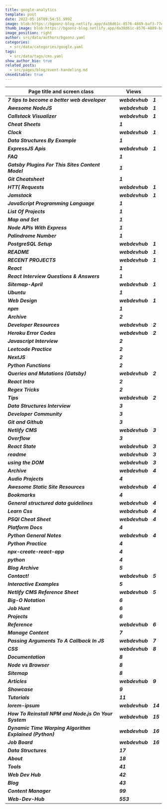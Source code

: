 ```yaml
---
title: google-analytics
template: post
date: 2022-05-16T09:54:51.999Z
image: blob:https://bgoonz-blog.netlify.app/da38d61c-8576-4889-baf3-77ef84cc720e
thumb_image: blob:https://bgoonz-blog.netlify.app/da38d61c-8576-4889-baf3-77ef84cc720e
image_position: right
author: src/data/authors/bgoonz.yaml
categories:
  - src/data/categories/google.yaml
tags:
  - src/data/tags/cms.yaml
show_author_bio: true
related_posts:
  - src/pages/blog/event-handeling.md
cmseditable: true
---
```

| **Page title and screen class**                         | **Views**       |          |
| ------------------------------------------------------- | --------------- | -------- |
| ***7 tips to become a better web developer***           | ***webdevhub*** | ***1***  |
| ***Awesome NodeJS***                                    | ***webdevhub*** | ***1***  |
| ***Callstack Visualizer***                              | ***webdevhub*** | ***1***  |
| ***Cheat Sheets***                                      | ***1***         |          |
| ***Clock***                                             | ***webdevhub*** | ***1***  |
| ***Data Structures By Example***                        | ***1***         |          |
| ***ExpressJS Apis***                                    | ***webdevhub*** | ***1***  |
| ***FAQ***                                               | ***1***         |          |
| ***Gatsby Plugins For This Sites Content Model***       | ***1***         |          |
| ***Git Cheatsheet***                                    | ***1***         |          |
| ***HTT{ Requests***                                     | ***webdevhub*** | ***1***  |
| ***Jamstack***                                          | ***webdevhub*** | ***1***  |
| ***JavaScript Programming Language***                   | ***1***         |          |
| ***List Of Projects***                                  | ***1***         |          |
| ***Map and Set***                                       | ***1***         |          |
| ***Node APIs With Express***                            | ***1***         |          |
| ***Palindrome Number***                                 | ***1***         |          |
| ***PostgreSQL Setup***                                  | ***webdevhub*** | ***1***  |
| ***README***                                            | ***webdevhub*** | ***1***  |
| ***RECENT PROJECTS***                                   | ***webdevhub*** | ***1***  |
| ***React***                                             | ***1***         |          |
| ***React Interview Questions & Answers***               | ***1***         |          |
| ***Sitemap-April***                                     | ***webdevhub*** | ***1***  |
| ***Ubuntu***                                            | ***1***         |          |
| ***Web Design***                                        | ***webdevhub*** | ***1***  |
| ***npm***                                               | ***1***         |          |
| ***Archive***                                           | ***2***         |          |
| ***Developer Resources***                               | ***webdevhub*** | ***2***  |
| ***Heroku Error Codes***                                | ***webdevhub*** | ***2***  |
| ***Javascript Interview***                              | ***2***         |          |
| ***Leetcode Practice***                                 | ***2***         |          |
| ***NextJS***                                            | ***2***         |          |
| ***Python Functions***                                  | ***2***         |          |
| ***Queries and Mutations (Gatsby)***                    | ***webdevhub*** | ***2***  |
| ***React Intro***                                       | ***2***         |          |
| ***Regex Tricks***                                      | ***2***         |          |
| ***Tips***                                              | ***webdevhub*** | ***2***  |
| ***Data Structures Interview***                         | ***3***         |          |
| ***Developer Community***                               | ***3***         |          |
| ***Git and Github***                                    | ***3***         |          |
| ***Netlify CMS***                                       | ***webdevhub*** | ***3***  |
| ***Overflow***                                          | ***3***         |          |
| ***React State***                                       | ***webdevhub*** | ***3***  |
| ***readme***                                            | ***webdevhub*** | ***3***  |
| ***using the DOM***                                     | ***webdevhub*** | ***3***  |
| ***Archive***                                           | ***webdevhub*** | ***4***  |
| ***Audio Projects***                                    | ***4***         |          |
| ***Awesome Static Site Resources***                     | ***webdevhub*** | ***4***  |
| ***Bookmarks***                                         | ***4***         |          |
| ***General structured data guidelines***                | ***webdevhub*** | ***4***  |
| ***Learn Css***                                         | ***webdevhub*** | ***4***  |
| ***PSQl Cheat Sheet***                                  | ***webdevhub*** | ***4***  |
| ***Platform Docs***                                     | ***4***         |          |
| ***Python General Notes***                              | ***webdevhub*** | ***4***  |
| ***Python Practice***                                   | ***4***         |          |
| ***npx-create-react-app***                              | ***4***         |          |
| ***python***                                            | ***4***         |          |
| ***Blog Archive***                                      | ***5***         |          |
| ***Contact!***                                          | ***webdevhub*** | ***5***  |
| ***Interactive Examples***                              | ***5***         |          |
| ***Netlify CMS Reference Sheet***                       | ***webdevhub*** | ***5***  |
| ***Big-O Notation***                                    | ***6***         |          |
| ***Job Hunt***                                          | ***6***         |          |
| ***Projects***                                          | ***6***         |          |
| ***Reference***                                         | ***webdevhub*** | ***6***  |
| ***Manage Content***                                    | ***7***         |          |
| ***Passing Arguments To A Callback In JS***             | ***webdevhub*** | ***7***  |
| ***CSS***                                               | ***webdevhub*** | ***8***  |
| ***Documentation***                                     | ***8***         |          |
| ***Node vs Browser***                                   | ***8***         |          |
| ***Sitemap***                                           | ***8***         |          |
| ***Articles***                                          | ***webdevhub*** | ***9***  |
| ***Showcase***                                          | ***9***         |          |
| ***Tutorials***                                         | ***11***        |          |
| ***lorem-ipsum***                                       | ***webdevhub*** | ***14*** |
| ***How To Reinstall NPM and Node.js On Your System***   | ***webdevhub*** | ***15*** |
| ***Dynamic Time Warping Algorithm Explained (Python)*** | ***webdevhub*** | ***16*** |
| ***Job Board***                                         | ***webdevhub*** | ***16*** |
| ***Data Structures***                                   | ***17***        |          |
| ***About***                                             | ***18***        |          |
| ***Tools***                                             | ***41***        |          |
| ***Web Dev Hub***                                       | ***42***        |          |
| ***Blog***                                              | ***43***        |          |
| ***Content Manager***                                   | ***99***        |          |
| ***Web-Dev-Hub***                                       | ***553***       |          |
